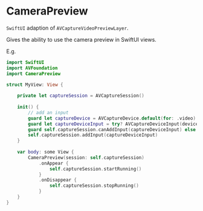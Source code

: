# CameraPreview

`SwiftUI` adaption of `AVCaptureVideoPreviewLayer`.

Gives the ability to use the camera preview in SwiftUI views.

E.g.
```swift
import SwiftUI
import AVFoundation
import CameraPreview

struct MyView: View {
    
    private let captureSession = AVCaptureSession()
    
    init() {
        // add an input
        guard let captureDevice = AVCaptureDevice.default(for: .video) else { return }
        guard let captureDeviceInput = try? AVCaptureDeviceInput(device: captureDevice) else { return }
        guard self.captureSession.canAddInput(captureDeviceInput) else { return }
        self.captureSession.addInput(captureDeviceInput)
    }
    
    var body: some View {
        CameraPreview(session: self.captureSession)
            .onAppear {
                self.captureSession.startRunning()
            }
            .onDisappear {
                self.captureSession.stopRunning()
            }
    }
}
```
